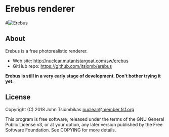 Erebus renderer
===============

#![Erebus](http://nuclear.mutantstargoat.com/sw/erebus/img/erebus_banner_med.jpg)

About
-----

Erebus is a free photorealistic renderer.

- Web site: http://nuclear.mutantstargoat.com/sw/erebus
- GitHub repo: https://github.com/jtsiomb/erebus

**Erebus is still in a very early stage of development. Don't bother trying it yet.**

License
-------
Copyright (C) 2018  John Tsiombikas <nuclear@member.fsf.org>

This program is free software, released under the terms of the GNU General
Public License v3, or at your option, any later version published by the Free
Software Foundation. See COPYING for more details.
